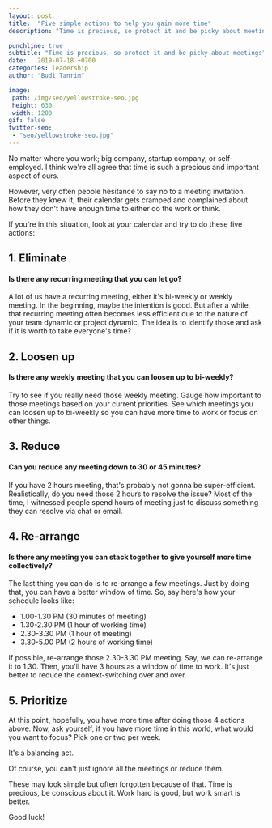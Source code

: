 ```yaml
---
layout: post
title:  "Five simple actions to help you gain more time"
description: "Time is precious, so protect it and be picky about meetings"

punchline: true
subtitle: "Time is precious, so protect it and be picky about meetings"
date:   2019-07-18 +0700
categories: leadership
author: "Budi Tanrim"

image:
 path: /img/seo/yellowstroke-seo.jpg
 height: 630
 width: 1200
gif: false
twitter-seo: 
 - "seo/yellowstroke-seo.jpg"
---
```


No matter where you work; big company, startup company, or self-employed. I think we're all agree that time is such a precious and important aspect of ours.

However, very often people hesitance to say no to a meeting invitation. Before they knew it, their calendar gets cramped and complained about how they don't have enough time to either do the work or think. 

If you're in this situation, look at your calendar and try to do these five actions:

## 1. Eliminate
#### Is there any recurring meeting that you can let go?
A lot of us have a recurring meeting, either it's bi-weekly or weekly meeting. In the beginning, maybe the intention is good. But after a while, that recurring meeting often becomes less efficient due to the nature of your team dynamic or project dynamic. The idea is to identify those and ask if it is  worth to take everyone's time?

## 2. Loosen up
#### Is there any weekly meeting that you can loosen up to bi-weekly?
Try to see if you really need those weekly meeting. Gauge how important to those meetings based on your current priorities. See which meetings you can loosen up to bi-weekly so you can have more time to work or focus on other things.

## 3. Reduce
#### Can you reduce any meeting down to 30 or 45 minutes?
If you have 2 hours meeting, that's probably not gonna be super-efficient. Realistically, do you need those 2 hours to resolve the issue? Most of the time, I witnessed people spend hours of meeting just to discuss something they can resolve via chat or email.

## 4. Re-arrange
#### Is there any meeting you can stack together to give yourself more time collectively?
The last thing you can do is to re-arrange a few meetings. Just by doing that, you can have a better window of time. So, say here's how your schedule looks like:
- 1.00-1.30 PM (30 minutes of meeting)
- 1.30-2.30 PM (1 hour of working time)
- 2.30-3.30 PM (1 hour of meeting)
- 3.30-5.00 PM (2 hours of working time)

If possible, re-arrange those 2.30-3.30 PM meeting. Say, we can re-arrange it to 1.30. Then, you'll have 3 hours as a window of time to work. It's just better to reduce the context-switching over and over.

## 5. Prioritize
At this point, hopefully, you have more time after doing those 4 actions above. Now, ask yourself, if you have more time in this world, what would you want to focus? Pick one or two per week.

It's a balancing act.

Of course, you can't just ignore all the meetings or reduce them.


These may look simple but often forgotten because of that.
Time is precious, be conscious about it. Work hard is good, but work smart is better.

Good luck!
